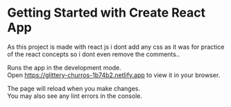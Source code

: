 # Getting Started with Create React App
As this project is made with react js i dont add any css as it was for practice of the react concepts so i dont even remove the comments..

Runs the app in the development mode.\
Open https://glittery-churros-1b74b2.netlify.app to view it in your browser.

The page will reload when you make changes.\
You may also see any lint errors in the console.
